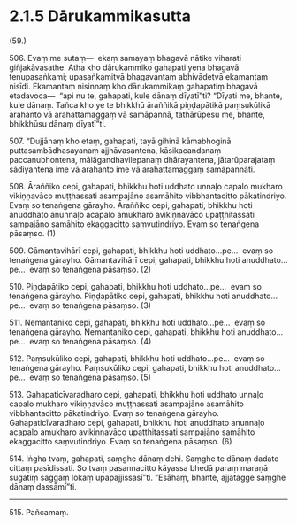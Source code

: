 

# 2.1.5 Dārukammikasutta




(59.)

506\. Evaṃ me sutaṃ—  ekaṃ samayaṃ bhagavā nātike viharati giñjakāvasathe. Atha kho dārukammiko gahapati yena bhagavā tenupasaṅkami; upasaṅkamitvā bhagavantaṃ abhivādetvā ekamantaṃ nisīdi. Ekamantaṃ nisinnaṃ kho dārukammikaṃ gahapatiṃ bhagavā etadavoca—  “api nu te, gahapati, kule dānaṃ dīyatī”ti? “Dīyati me, bhante, kule dānaṃ. Tañca kho ye te bhikkhū āraññikā piṇḍapātikā paṃsukūlikā arahanto vā arahattamaggaṃ vā samāpannā, tathārūpesu me, bhante, bhikkhūsu dānaṃ dīyatī”ti.

507\. “Dujjānaṃ kho etaṃ, gahapati, tayā gihinā kāmabhoginā puttasambādhasayanaṃ ajjhāvasantena, kāsikacandanaṃ paccanubhontena, mālāgandhavilepanaṃ dhārayantena, jātarūparajataṃ sādiyantena ime vā arahanto ime vā arahattamaggaṃ samāpannāti.

508\. Āraññiko cepi, gahapati, bhikkhu hoti uddhato unnaḷo capalo mukharo vikiṇṇavāco muṭṭhassati asampajāno asamāhito vibbhantacitto pākatindriyo. Evaṃ so tenaṅgena gārayho. Āraññiko cepi, gahapati, bhikkhu hoti anuddhato anunnaḷo acapalo amukharo avikiṇṇavāco upaṭṭhitassati sampajāno samāhito ekaggacitto saṃvutindriyo. Evaṃ so tenaṅgena pāsaṃso. (1)

509\. Gāmantavihārī cepi, gahapati, bhikkhu hoti uddhato…pe…  evaṃ so tenaṅgena gārayho. Gāmantavihārī cepi, gahapati, bhikkhu hoti anuddhato…pe…  evaṃ so tenaṅgena pāsaṃso. (2)

510\. Piṇḍapātiko cepi, gahapati, bhikkhu hoti uddhato…pe…  evaṃ so tenaṅgena gārayho. Piṇḍapātiko cepi, gahapati, bhikkhu hoti anuddhato…pe…  evaṃ so tenaṅgena pāsaṃso. (3)

511\. Nemantaniko cepi, gahapati, bhikkhu hoti uddhato…pe…  evaṃ so tenaṅgena gārayho. Nemantaniko cepi, gahapati, bhikkhu hoti anuddhato…pe…  evaṃ so tenaṅgena pāsaṃso. (4)

512\. Paṃsukūliko cepi, gahapati, bhikkhu hoti uddhato…pe…  evaṃ so tenaṅgena gārayho. Paṃsukūliko cepi, gahapati, bhikkhu hoti anuddhato…pe…  evaṃ so tenaṅgena pāsaṃso. (5)

513\. Gahapaticīvaradharo cepi, gahapati, bhikkhu hoti uddhato unnaḷo capalo mukharo vikiṇṇavāco muṭṭhassati asampajāno asamāhito vibbhantacitto pākatindriyo. Evaṃ so tenaṅgena gārayho. Gahapaticīvaradharo cepi, gahapati, bhikkhu hoti anuddhato anunnaḷo acapalo amukharo avikiṇṇavāco upaṭṭhitassati sampajāno samāhito ekaggacitto saṃvutindriyo. Evaṃ so tenaṅgena pāsaṃso. (6)

514\. Iṅgha tvaṃ, gahapati, saṃghe dānaṃ dehi. Saṃghe te dānaṃ dadato cittaṃ pasīdissati. So tvaṃ pasannacitto kāyassa bhedā paraṃ maraṇā sugatiṃ saggaṃ lokaṃ upapajjissasī”ti. “Esāhaṃ, bhante, ajjatagge saṃghe dānaṃ dassāmī”ti.

---

515\. Pañcamaṃ.





